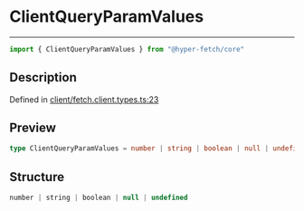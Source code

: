 

# ClientQueryParamValues

<div class="api-docs__separator" data-reactroot="">

---

</div><div class="api-docs__import" data-reactroot="">

```ts
import { ClientQueryParamValues } from "@hyper-fetch/core"
```

</div><div class="api-docs__section">

## Description

</div><div class="api-docs__description"><span class="api-docs__do-not-parse">



</span></div><p class="api-docs__definition">

Defined in [client/fetch.client.types.ts:23](https://github.com/BetterTyped/hyper-fetch/blob/2ce105c7/packages/core/src/client/fetch.client.types.ts#L23)

</p><div class="api-docs__section">

## Preview

</div><div class="api-docs__preview type single">

```ts
type ClientQueryParamValues = number | string | boolean | null | undefined;
```

</div><div class="api-docs__section">

## Structure

</div><div class="api-docs__returns">

```ts
number | string | boolean | null | undefined
```

</div>